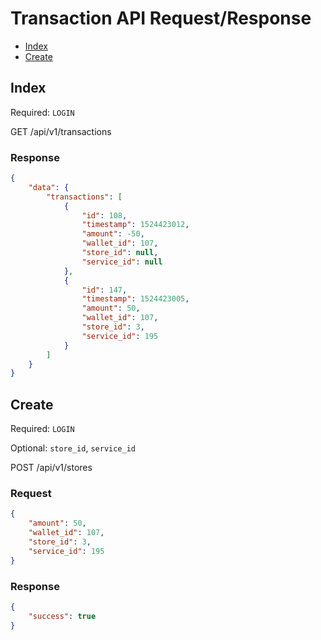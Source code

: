 # Transaction API Request/Response

 - [Index](#index)
 - [Create](#create)

## Index

Required: `LOGIN`

GET /api/v1/transactions

### Response

```json
{
    "data": {
        "transactions": [
            {
                "id": 108,
                "timestamp": 1524423012,
                "amount": -50,
                "wallet_id": 107,
                "store_id": null,
                "service_id": null
            },
            {
                "id": 147,
                "timestamp": 1524423005,
                "amount": 50,
                "wallet_id": 107,
                "store_id": 3,
                "service_id": 195
            }
        ]
    }
}
```

## Create

Required: `LOGIN`

Optional: `store_id`, `service_id`

POST /api/v1/stores

### Request

```json
{
	"amount": 50,
	"wallet_id": 107,
	"store_id": 3,
	"service_id": 195
}
```

### Response

```json
{
    "success": true
}
```
